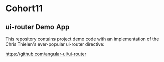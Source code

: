 # Cohort11

## ui-router Demo App

This repository contains project demo code with an implementation of the Chris Thielen's ever-popular ui-router directive:

https://github.com/angular-ui/ui-router